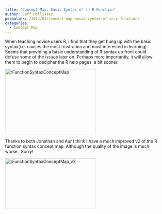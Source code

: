 ```yaml
---
title: 'Concept Map: Basic Syntax of an R Function'
author: Jeff Hollister
permalink: /2014/04/concept-map-basic-syntax-of-an-r-function/
categories:
  - Concept Map
---
```

When teaching novice users R, I find that they get hung up with the basic syntax(i.e. causes the most frustration and most interested in learning). Seems that providing a basic understanding of R syntax up front could defuse some of the issues later on. Perhaps more importantly, it will allow them to begin to decipher the R help pages  a bit sooner.

[<img class="alignnone size-medium wp-image-6717" alt="rFunctionSyntaxConceptMap" src="http://teaching.software-carpentry.org/wp-content/uploads/2014/04/rFunctionSyntaxConceptMap-300x215.jpg" width="300" height="215" />][1]

Thanks to both Jonathan and Aur I think I have a much improved v2 of the R function syntax concept map. Although the quality of the image is much worse.  Sorry!

[<img class="alignnone size-medium wp-image-6788" alt="rFunctionSyntaxConceptMap_v2" src="http://teaching.software-carpentry.org/wp-content/uploads/2014/04/rFunctionSyntaxConceptMap_v2-300x167.jpg" width="300" height="167" />][2]

 [1]: http://teaching.software-carpentry.org/wp-content/uploads/2014/04/rFunctionSyntaxConceptMap.jpg
 [2]: http://teaching.software-carpentry.org/wp-content/uploads/2014/04/rFunctionSyntaxConceptMap_v2.jpg
